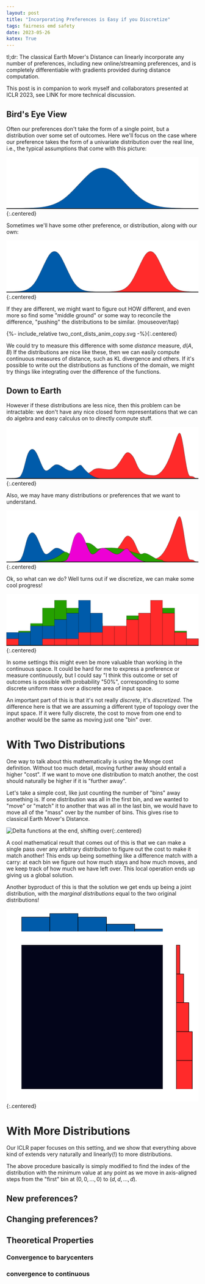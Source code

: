 ```yaml
---
layout: post
title: "Incorporating Preferences is Easy if you Discretize"
tags: fairness emd safety
date: 2023-05-26
katex: True
---
```

<style>
body {
  font: 'warnock-pro', "Palatino", "Palatino Linotype", "Palatino LT STD", "Book Antiqua", Georgia, serif;
}
</style>


tl;dr: The classical Earth Mover's Distance can linearly incorporate any number of preferences, including new online/streaming preferences, and is completely differentiable with gradients provided during distance computation.

This post is in companion to work myself and collaborators presented at ICLR 2023, see LINK for more technical discussion.

## Bird's Eye View

Often our preferences don't take the form of a single point, but a distribution over some set of outcomes. Here we'll focus on the case where our preference takes the form of a univariate distribution over the real line, i.e., the typical assumptions that come with this picture:

![A Single Continuous Normal Distribution](/assets/blogfigs/single_cont_dist.svg){:.centered}

Sometimes we'll have some other preference, or distribution, along with our own:

![Two Continuous Normal Distributions](/assets/blogfigs/two_cont_dist.svg){:.centered}

If they are different, we might want to figure out HOW different, and even more so find some "middle ground" or some way to reconcile the difference, "pushing" the distributions to be similar. (mouseover/tap)


{%- include_relative two_cont_dists_anim_copy.svg -%}{:.centered}
<br/>

We could try to measure this difference with some _distance_ measure, $d(A,B)$
If the distributions are nice like these, then we can easily compute continuous measures of distance, such as KL divergence and others.
If it's possible to write out the distributions as functions of the domain,
we might try things like integrating over the difference of the functions.

<!-- ![What's the distance between two distributions?](/assets/blogfigs/two_cont_dist_div.svg){:.centered} -->

## Down to Earth

However if these distributions are less nice,
then this problem can be intractable: we don't have any nice closed form representations that we can do algebra and easy calculus on to directly compute stuff.

![Real distributions are whacky!](/assets/blogfigs/two_cont_dist_whacky.svg){:.centered}

Also, we may have many distributions or preferences that we want to understand.

![Ahhh what do we do?](/assets/blogfigs/many_cont_dist_whacky.svg){:.centered}

Ok, so what can we do? Well turns out if we discretize, we can make some cool progress!

![Discretized distributions to the rescue!](/assets/blogfigs/many_discrete_dists.svg){:.centered}

In some settings this might even be more valuable than working in the continuous space. 
It could be hard for me to express a preference or measure continuously,
but I could say "I think this outcome or set of outcomes is possible with probability "50%",
corresponding to some discrete uniform mass over a discrete area of input space.

An important part of this is that it's not really _discrete_, it's _discretized_.
The difference here is that we are assuming a different type of topology over the input space.
If it were fully discrete, the cost to move from one end to another would be the same as moving
just one "bin" over.

# With Two Distributions

One way to talk about this mathematically is using the Monge cost definition. 
Without too much detail, moving further away should entail a higher "cost".
If we want to move one distribution to match another,
the cost should naturally be higher if it is "further away".

Let's take a simple cost, like just counting the number of "bins" away something is.
If one distribution was all in the first bin, and we wanted to "move" or "match"
it to another that was all in the last bin,
we would have to move all of the "mass" over by the number of bins.
This gives rise to classical Earth Mover's Distance.

![Delta functions at the end, shifting over](){:.centered}

A cool mathematical result that comes out of this
is that we can make a single pass over any arbitrary distribution
to figure out the cost to make it match another!
This ends up being something like a difference match with a carry:
at each bin we figure out how much stays and how much moves,
and we keep track of how much we have left over.
This local operation ends up giving us a global solution.

Another byproduct of this is that the solution we get
ends up being a joint distribution, with the _marginal distributions_
equal to the two original distributions!

![asdf](/assets/blogfigs/animtest_5.gif){:.centered}


# With More Distributions

Our ICLR paper focuses on this setting, and we show that everything above kind of extends very naturally and linearly(!) to more distributions.

The above procedure basically is simply modified to find the index of the distribution with the minimum value at any point as we move in axis-aligned steps from the "first" bin at $(0,0,\ldots,0)$ to $(d,d,\ldots,d)$.


## New preferences?

## Changing preferences?



## Theoretical Properties

### Convergence to barycenters
### convergence to continuous
